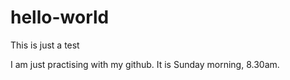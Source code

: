 # hello-world

This is just a test

I am just practising with my github. It is Sunday morning, 8.30am.
